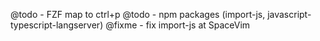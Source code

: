 @todo - FZF map to ctrl+p
@todo - npm packages (import-js, javascript-typescript-langserver)
@fixme - fix import-js at SpaceVim

